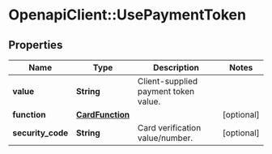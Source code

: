 # OpenapiClient::UsePaymentToken

## Properties
Name | Type | Description | Notes
------------ | ------------- | ------------- | -------------
**value** | **String** | Client-supplied payment token value. | 
**function** | [**CardFunction**](CardFunction.md) |  | [optional] 
**security_code** | **String** | Card verification value/number. | [optional] 


